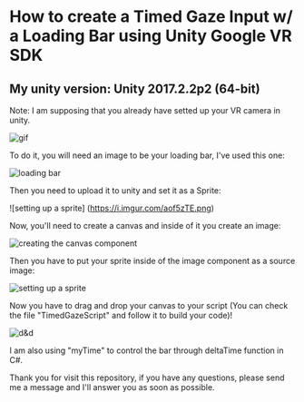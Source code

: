 # How to create a Timed Gaze Input w/ a Loading Bar using Unity Google VR SDK

## My unity version: Unity 2017.2.2p2 (64-bit)


Note: I am supposing that you already have setted up your VR camera in unity.

![gif](https://i.imgur.com/zPq3zdm.gif)


To do it, you will need an image to be your loading bar, I've used this one:

![loading bar](https://i.imgur.com/rHM064d.png)

Then you need to upload it to unity and set it as a Sprite:

![setting up a sprite] (https://i.imgur.com/aof5zTE.png)

Now, you'll need to create a canvas and inside of it you create an image:

![creating the canvas component](https://i.imgur.com/vPSb4Ju.png)

Then you have to put your sprite inside of the image component as a source image:

![setting up a sprite](https://i.imgur.com/3Z3BlM9.png)

Now you have to drag and drop your canvas to your script (You can check the file "TimedGazeScript" and follow it to build your code)!

![d&d](https://i.imgur.com/38n18RV.png)

I am also using "myTime" to control the bar through deltaTime function in C#.

Thank you for visit this repository, if you have any questions, please send me a message and I'll answer you as soon as possible.
